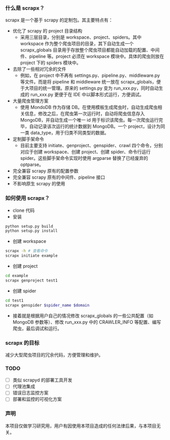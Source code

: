 ### 什么是 scrapx？

scrapx 是一个基于 scrapy 的定制包。其主要特点有：

- 优化了 scrapy 的 project 目录结构
  - 采用三层目录，分别是 workspace、project、spiders。其中 workspace 作为整个爬虫项目的目录，其下自动生成一个 scrapx_globals 目录用于存放整个爬虫项目都能自动加载的配置、中间件、pipeline 等。project 必须在 workspace 模块中。具体的爬虫则放在 project 下的 spiders 模块中。
- 去除了一些相对冗余的文件
  - 例如，在 project 中不再有 settings.py、pipeline.py、middleware.py 等文件。而是将 pipeline 和 middleware 统一放在 scrapx_globals，便于大项目的统一管理。原来的 settings.py 变为 run_xxx.py，同时自动生成的 run_xxx.py 更便于在 IDE 中以脚本形式运行，方便调试。
- 大量爬虫管理方案
  - 使用 MondoDB 作为存储 DB。在使用模板生成爬虫时，自动生成爬虫相关信息，修改之后，在爬虫第一次运行时，自动将爬虫信息存入 MongoDB，并自动生成一个唯一 id 用于标识该爬虫。每一次爬虫运行完毕，自动记录该次运行的统计数据到 MongoDB。一个 project，设计为同一类 data_type，用于归类不同类型的数据。
- 定制脚手架命令
  - 目前主要支持 initiate、genproject、genspider、crawl 四个命令，分别对应于创建 workspace、创建 project、创建 spider、命令行运行 spider。这些脚手架命令实现时使用 argparse 替换了已经废弃的 optparse。
- 完全兼容 scrapy 原有的配置参数
- 完全兼容 scrapy 原有的中间件、pipeline 接口
- 不影响原生 scrapy 的使用

### 如何使用 scrapx？

- clone 代码
- 安装

```bash
python setup.py build
python setup.py install
```

- 创建 workspace

```bash
scrapx -h # 查看命令
scrapx initiate example
```

- 创建 project

```bash
cd example
scrapx genproject test1
```

- 创建 spider

```bash
cd test1
scrapx genspider $spider_name $domain
```

- 接着就是根据用户自己的情况修改 scrapx_globals 的一些公共配置（如 MongoDB 参数等）、修改 run_xxx.py 中的 CRAWLER_INFO 等配置、编写爬虫，最后调试和运行。

### scrapx 的目标

减少大型爬虫项目的冗余代码，方便管理和维护。

### TODO

- [ ] 类似 scrapyd 的部署工具开发
- [ ] 代理池集成
- [ ] 错误日志监控方案
- [ ] 部署和监控的可视化方案

### 声明

本项目仅做学习研究用，用户有因使用本项目造成的任何法律后果，与本项目无关。
